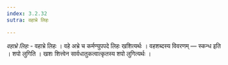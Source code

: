 ```yaml
---
index: 3.2.32
sutra: वहाभ्रे लिहः

---
```

_वहाभ्रे लिहः_ - वहाभ्रे लिहः । वहे अभ्रे च कर्मण्युपपदे लिहः खशित्यर्थः । वहशब्दस्य विवरणम् —  स्कन्ध इति । शपो लुगिति । खशः शित्त्वेन सार्वधातुकत्वात्कृतस्य शपो लुगित्यर्थः ।